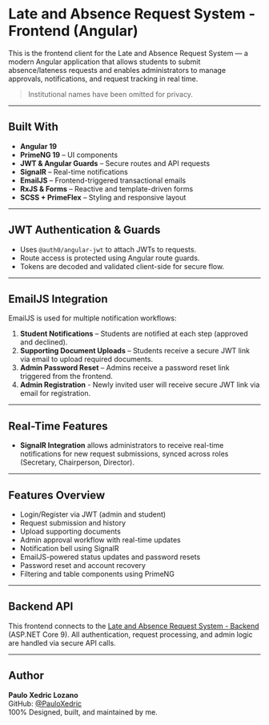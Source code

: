 # Late and Absence Request System - Frontend (Angular)

This is the frontend client for the Late and Absence Request System — a modern Angular application that allows students to submit absence/lateness requests and enables administrators to manage approvals, notifications, and request tracking in real time.

> Institutional names have been omitted for privacy.

---

## Built With

- **Angular 19**
- **PrimeNG 19** – UI components
- **JWT & Angular Guards** – Secure routes and API requests
- **SignalR** – Real-time notifications
- **EmailJS** – Frontend-triggered transactional emails
- **RxJS & Forms** – Reactive and template-driven forms
- **SCSS + PrimeFlex** – Styling and responsive layout

---

## JWT Authentication & Guards

- Uses `@auth0/angular-jwt` to attach JWTs to requests.
- Route access is protected using Angular route guards.
- Tokens are decoded and validated client-side for secure flow.

---

## EmailJS Integration

EmailJS is used for multiple notification workflows:
1. **Student Notifications** – Students are notified at each step (approved and declined).
2. **Supporting Document Uploads** – Students receive a secure JWT link via email to upload required documents.
3. **Admin Password Reset** – Admins receive a password reset link triggered from the frontend.
4. **Admin Registration** - Newly invited user will receive secure JWT link via email for registration.

---

## Real-Time Features

- **SignalR Integration** allows administrators to receive real-time notifications for new request submissions, synced across roles (Secretary, Chairperson, Director).

---

## Features Overview

- Login/Register via JWT (admin and student)
- Request submission and history
- Upload supporting documents
- Admin approval workflow with real-time updates
- Notification bell using SignalR
- EmailJS-powered status updates and password resets
- Password reset and account recovery
- Filtering and table components using PrimeNG

---

## Backend API

This frontend connects to the [Late and Absence Request System - Backend](https://github.com/PauloXedric/LateAndAbsenceRequestSystem-frontend) (ASP.NET Core 9). All authentication, request processing, and admin logic are handled via secure API calls.


---

## Author

**Paulo Xedric Lozano**  
GitHub: [@PauloXedric](https://github.com/PauloXedric)  
100% Designed, built, and maintained by me.



